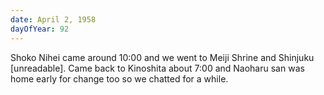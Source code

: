 ```yaml
---
date: April 2, 1958
dayOfYear: 92
---
```

Shoko Nihei came around 10:00 and we went to Meiji Shrine and Shinjuku [unreadable]. Came back to Kinoshita about 7:00 and Naoharu san was home early for change too so we chatted for a while.